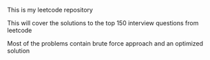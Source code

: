 This is my leetcode repository

This will cover the solutions to the top 150 interview questions from leetcode

Most of the problems contain brute force approach and an optimized solution
